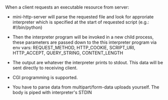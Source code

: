 When a client requests an executable resource from server:

- mini-http-server will parse the requested file and look for approriate 
interpreter which is specified at the start of requested script (e.g.: #!/bin/python)

- Then the interpreter program will be invoked in a new child process, these
parameters are passed down to the this interpreter program via env vars:
REQUEST_METHOD, HTTP_COOKIE, SCRIPT_URI, HTTP_ACCEPT, QUERY_STRING, CONTENT_LENGTH

- The output are whatever the interpreter prints to stdout. This data 
will be sent directly to receiving client.

- CGI programming is supported.

- You have to parse data from multipart/form-data uploads yourself. The body is piped with interpreter's STDIN